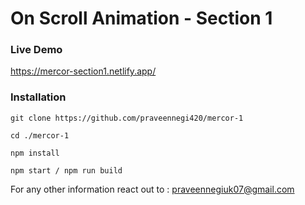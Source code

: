# On Scroll Animation - Section 1

### Live Demo
https://mercor-section1.netlify.app/

### Installation

```
git clone https://github.com/praveennegi420/mercor-1

cd ./mercor-1

npm install

npm start / npm run build

```

For any other information react out to : praveennegiuk07@gmail.com
